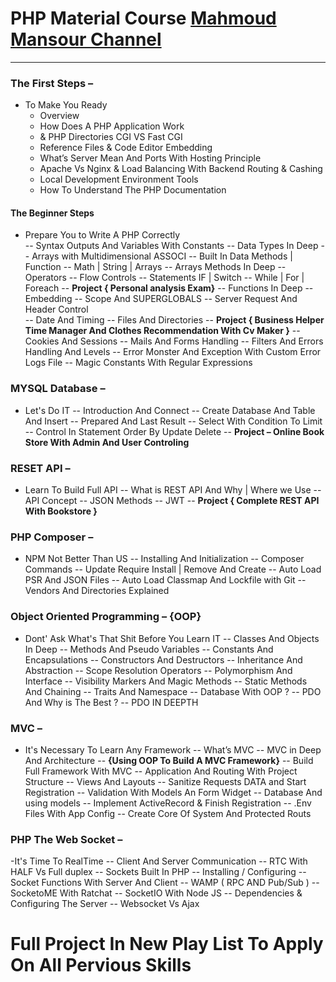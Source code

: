 
# PHP Material Course  [Mahmoud Mansour Channel](https://www.youtube.com/c/MahmoudMansourSec/)
---
### The First Steps – 

- To Make You Ready
    -   Overview 
    -	How Does A PHP Application Work
    -	& PHP  Directories CGI VS Fast CGI
    -	Reference Files & Code Editor Embedding  	 
    -	What’s Server Mean And Ports  With Hosting  Principle
    -	Apache Vs Nginx & Load Balancing  With Backend Routing & Cashing
    -	Local Development Environment Tools
    -	How To Understand The PHP Documentation

 ####	The Beginner Steps 
 
- Prepare You to Write A PHP Correctly  
    --	Syntax Outputs And Variables With Constants
    --	Data Types In Deep
    --	Arrays with Multidimensional ASSOCI
    --	Built In Data Methods | Function
    --	Math | String | Arrays 
    --	Arrays Methods In Deep
    --	Operators 
    --	Flow Controls 
    --	Statements IF | Switch 
    --	While | For | Foreach 
    --	**Project {  Personal analysis Exam}**
    --	Functions In Deep
    --	Embedding 
    --	Scope And SUPERGLOBALS 
    --	Server Request And Header Control  
    --	Date And Timing 
    --	Files And Directories 
    --	**Project { Business Helper Time Manager And Clothes Recommendation With Cv Maker }**
    --	Cookies And Sessions 
    --	Mails And Forms Handling 
    --	Filters And Errors Handling And Levels
    --	Error Monster And Exception With Custom Error Logs File 
    --	Magic Constants With Regular Expressions 
    
### MYSQL Database – 

- Let's Do IT
    --	Introduction And Connect
    --	Create Database And Table And Insert 
    --	Prepared And Last Result 
    --	Select With Condition To Limit
    --	Control In Statement Order By Update Delete
--	**Project – Online Book Store With Admin And User Controling**

###	RESET API – 

- Learn To Build Full API
    --	What is REST API And Why | Where we Use
    --	API Concept 
    --	JSON Methods 
    --	JWT 
    --	**Project { Complete REST API With Bookstore }**
### PHP Composer  – 

- NPM Not Better Than US 
    --	Installing And Initialization 
    --	Composer Commands 
    --	Update Require Install | Remove And Create 
    --	Auto Load PSR And JSON Files
    --	Auto Load Classmap And Lockfile with Git
    --	Vendors And Directories Explained 
    
### Object Oriented Programming – {OOP}

- Dont' Ask What's That Shit Before You Learn IT
    --	Classes And Objects In Deep
    --	Methods And Pseudo Variables
    --	Constants And Encapsulations 
    --	Constructors And Destructors
    --	Inheritance And Abstraction
    --	Scope Resolution Operators
    --	Polymorphism And Interface
    --	Visibility Markers And Magic Methods
    --	Static Methods And Chaining 
    --	Traits And Namespace
    --	Database With OOP ?
    --	PDO And Why is The Best ?
    -- PDO IN DEEPTH
    
###	MVC –

- It's Necessary To Learn Any Framework
    --	What’s MVC 
    --	MVC in Deep And Architecture
    --	**{Using OOP To Build A MVC Framework}**
    --	Build Full Framework With MVC
    --	Application And Routing With Project Structure
    --	Views And Layouts
    --	Sanitize Requests DATA and Start Registration
    --	Validation With Models An Form Widget
    --	Database And using models 
    --	Implement ActiveRecord & Finish Registration
    --	.Env Files With App Config
    --	Create Core Of System And Protected Routs 
    
### PHP The Web Socket – 

-It's Time To RealTime 
    --	Client And Server Communication 
    --	RTC With HALF Vs Full duplex
    --	Sockets Built In PHP 
    --	Installing / Configuring 
    --	Socket Functions With Server And Client
    --	WAMP ( RPC AND Pub/Sub )
    --	SocketoME With Ratchat
    --	SocketIO With Node JS
    --	Dependencies & Configuring The Server 
    --	Websocket Vs Ajax 


# Full Project In New Play List To Apply On All Pervious Skills




